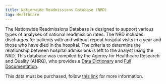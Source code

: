```yaml
---
title: Nationwide Readmissions Database (NRD)
tag: Healthcare
---
```

The Nationwide Readmissions Database is designed to support various types of analyses of national readmission rates. The NRD includes discharges for patients with and without repeat hospital visits in a year and those who have died in the hospital. The criteria to determine the relationship between hospital admissions is left to the analyst using the NRD. 
This database was compiled by the Agency for Healthcare Research and Quality (AHRQ), who provides a [Data Dictionary](https://www.hcup-us.ahrq.gov/db/nation/nrd/nrddde.jsp) and [Full Documentation](https://www.hcup-us.ahrq.gov/db/nation/nrd/nrddbdocumentation.jsp).

This data must be purchased, follow [this link](https://www.hcup-us.ahrq.gov/tech_assist/centdist.jsp) for more information.
